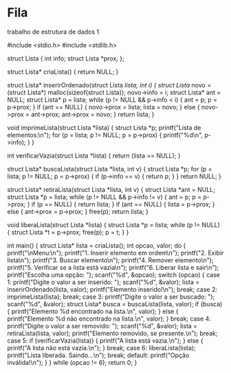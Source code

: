# Fila
trabalho de estrutura de dados 1

#include <stdio.h>
#include <stdlib.h>

struct Lista {
    int info;
    struct Lista *prox;
};

struct Lista* criaLista() { return NULL; }

struct Lista* inserirOrdenado(struct Lista *lista, int i) {
    struct Lista* novo = (struct Lista*) malloc(sizeof(struct Lista));
    novo->info = i;
    struct Lista* ant = NULL;
    struct Lista* p = lista;
    while (p != NULL && p->info < i) {
        ant = p;
        p = p->prox;
    }
    if (ant == NULL) {
        novo->prox = lista;
        lista = novo;
    } else {
        novo->prox = ant->prox;
        ant->prox = novo;
    }
    return lista;
}

void imprimeLista(struct Lista *lista) {
    struct Lista *p;
    printf("Lista de elementos:\n");
    for (p = lista; p != NULL; p = p->prox) {
        printf("%d\n", p->info);
    }
}

int verificarVazia(struct Lista *lista) { return (lista == NULL); }

struct Lista* buscaLista(struct Lista *lista, int v) {
    struct Lista *p;
    for (p = lista; p != NULL; p = p->prox) {
        if (p->info == v) {
            return p;
        }
    }
    return NULL;
}

struct Lista* retiraLista(struct Lista *lista, int v) {
    struct Lista *ant = NULL;
    struct Lista *p = lista;
    while (p != NULL && p->info != v) {
        ant = p;
        p = p->prox;
    }
    if (p == NULL) {
        return lista;
    }
    if (ant == NULL) {
        lista = p->prox;
    } else {
        ant->prox = p->prox;
    }
    free(p);
    return lista;
}

void liberaLista(struct Lista *lista) {
    struct Lista *p = lista;
    while (p != NULL) {
        struct Lista *t = p->prox;
        free(p);
        p = t;
    }
}

int main() {
    struct Lista* lista = criaLista();
    int opcao, valor;
    do {
        printf("\nMenu:\n");
        printf("1. Inserir elemento em ordem\n");
        printf("2. Exibir lista\n");
        printf("3. Buscar elemento\n");
        printf("4. Remover elemento\n");
        printf("5. Verificar se a lista está vazia\n");
        printf("6. Liberar lista e sair\n");
        printf("Escolha uma opção: ");
        scanf("%d", &opcao);
        switch (opcao) {
            case 1:
                printf("Digite o valor a ser inserido: ");
                scanf("%d", &valor);
                lista = inserirOrdenado(lista, valor);
                printf("Elemento inserido!\n");
                break;
            case 2:
                imprimeLista(lista);
                break;
            case 3:
                printf("Digite o valor a ser buscado: ");
                scanf("%d", &valor);
                struct Lista* busca = buscaLista(lista, valor);
                if (busca) {
                    printf("Elemento %d encontrado na lista.\n", valor);
                } else {
                    printf("Elemento %d não encontrado na lista.\n", valor);
                }
                break;
            case 4:
                printf("Digite o valor a ser removido: ");
                scanf("%d", &valor);
                lista = retiraLista(lista, valor);
                printf("Elemento removido, se presente.\n");
                break;
            case 5:
                if (verificarVazia(lista)) {
                    printf("A lista está vazia.\n");
                } else {
                    printf("A lista não está vazia.\n");
                }
                break;
            case 6:
                liberaLista(lista);
                printf("Lista liberada. Saindo...\n");
                break;
            default:
                printf("Opção inválida!\n");
        }
    } while (opcao != 6);
    return 0;
}
